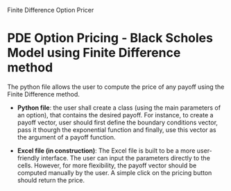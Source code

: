 
Finite Difference Option Pricer
# PDE Option Pricing - Black Scholes Model using Finite Difference method

The python file allows the user to compute the price of any payoff using the Finite Difference method. <br>
 
* **Python file**: the user shall create a class (using the main parameters of an option), that contains the desired payoff. For instance, to create a payoff vector, user should first define the boundary conditions vector, pass it thourgh the exponential function and finally, use this vector as the argument of a payoff function.

* **Excel file (in construction)**: The Excel file is built to be a more user-friendly interface. The user can input the parameters directly to the cells. However, for more flexibility, the payoff vector should be computed manually by the user. A simple click on the pricing button should return the price.
